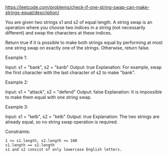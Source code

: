 https://leetcode.com/problems/check-if-one-string-swap-can-make-strings-equal/description/

You are given two strings s1 and s2 of equal length. A string swap is an operation where you choose two indices in a string (not necessarily different) and swap the characters at these indices.

Return true if it is possible to make both strings equal by performing at most one string swap on exactly one of the strings. Otherwise, return false.

 

Example 1:

Input: s1 = "bank", s2 = "kanb"
Output: true
Explanation: For example, swap the first character with the last character of s2 to make "bank".

Example 2:

Input: s1 = "attack", s2 = "defend"
Output: false
Explanation: It is impossible to make them equal with one string swap.

Example 3:

Input: s1 = "kelb", s2 = "kelb"
Output: true
Explanation: The two strings are already equal, so no string swap operation is required.

 

Constraints:

    1 <= s1.length, s2.length <= 100
    s1.length == s2.length
    s1 and s2 consist of only lowercase English letters.

